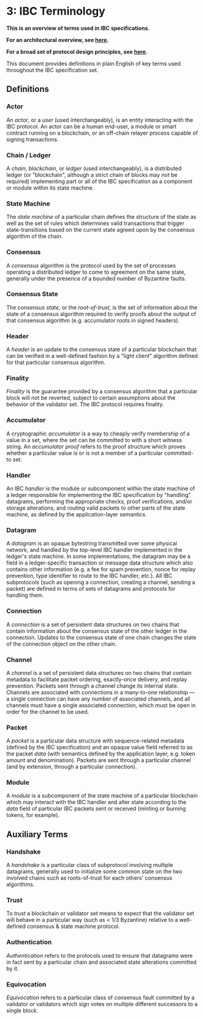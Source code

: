 # 3: IBC Terminology

**This is an overview of terms used in IBC specifications.**

**For an architectural overview, see [here](./1_IBC_ARCHITECTURE.md).**

**For a broad set of protocol design principles, see [here](./2_IBC_DESIGN_PRINCIPLES.md).**

This document provides definitions in plain English of key terms used throughout the IBC specification set.

## Definitions

### Actor

An *actor*, or a *user* (used interchangeably), is an entity interacting with the IBC protocol. An actor can be a human end-user, a module or smart contract running on a blockchain, or an off-chain relayer process capable of signing transactions.

### Chain / Ledger

A *chain*, *blockchain*, or *ledger* (used interchangeably), is a distributed ledger (or "blockchain", although a strict chain of blocks may not be required) implementing part or all of the IBC specification as a component or module within its state machine.

### State Machine

The *state machine* of a particular chain defines the structure of the state as well as the set of rules which determines valid transactions that trigger state-transitions based on the current state agreed upon by the consensus algorithm of the chain.

### Consensus

A *consensus* algorithm is the protocol used by the set of processes operating a distributed ledger to come to agreement on the same state, generally under the presence of a bounded number of Byzantine faults.

### Consensus State

The *consensus state*, or the *root-of-trust*, is the set of information about the state of a consensus algorithm required to verify proofs about the output of that consensus algorithm (e.g. accumulator roots in signed headers).

### Header

A *header* is an update to the consensus state of a particular blockchain that can be verified in a well-defined fashion by a "light client" algorithm defined for that particular consensus algorithm.

### Finality

*Finality* is the guarantee provided by a consensus algorithm that a particular block will not be reverted, subject to certain assumptions about the behavior of the validator set. The IBC protocol requires finality.

### Accumulator

A cryptographic *accumulator* is a way to cheaply verify membership of a value in a set, where the set can be committed to with a short witness string. An *accumulator proof* refers to the proof structure which proves whether a particular value is or is not a member of a particular committed-to set.

### Handler

An IBC *handler* is the module or subcomponent within the state machine of a ledger responsible for implementing the IBC specification by "handling" datagrams, performing the appropriate checks, proof verifications, and/or storage alterations, and routing valid packets to other parts of the state machine, as defined by the application-layer semantics.

### Datagram

A *datagram* is an opaque bytestring transmitted over some physical network, and handled by the top-level IBC handler implemented in the ledger's state machine. In some implementations, the datagram may be a field in a ledger-specific transaction or message data structure which also contains other information (e.g. a fee for spam prevention, nonce for replay prevention, type identifier to route to the IBC handler, etc.). All IBC subprotocols (such as opening a connection, creating a channel, sending a packet) are defined in terms of sets of datagrams and protocols for handling them.

### Connection

A *connection* is a set of persistent data structures on two chains that contain information about the consensus state of the other ledger in the connection. Updates to the consensus state of one chain changes the state of the connection object on the other chain.

### Channel

A *channel* is a set of persistent data structures on two chains that contain metadata to facilitate packet ordering, exactly-once delivery, and replay prevention. Packets sent through a channel change its internal state. Channels are associated with connections in a many-to-one relationship — a single connection can have any number of associated channels, and all channels must have a single associated connection, which must be open in order for the channel to be used.

### Packet

A *packet* is a particular data structure with sequence-related metadata (defined by the IBC specification) and an opaque value field referred to as the packet *data* (with semantics defined by the application layer, e.g. token amount and denomination). Packets are sent through a particular channel (and by extension, through a particular connection).

### Module

A *module* is a subcomponent of the state machine of a particular blockchain which may interact with the IBC handler and alter state according to the *data* field of particular IBC packets sent or received (minting or burning tokens, for example).

## Auxiliary Terms

### Handshake

A *handshake* is a particular class of subprotocol involving multiple datagrams, generally used to initialize some common state on the two involved chains such as roots-of-trust for each others' consensus algorithms.

### Trust

To *trust* a blockchain or validator set means to expect that the validator set will behave in a particular way (such as < 1/3 Byzantine) relative to a well-defined consensus & state machine protocol.

### Authentication

*Authentication* refers to the protocols used to ensure that datagrams were in fact sent by a particular chain and associated state alterations committed by it.

### Equivocation

*Equivocation* refers to a particular class of consensus fault committed by a validator or validators which sign votes on multiple different successors to a single block.
